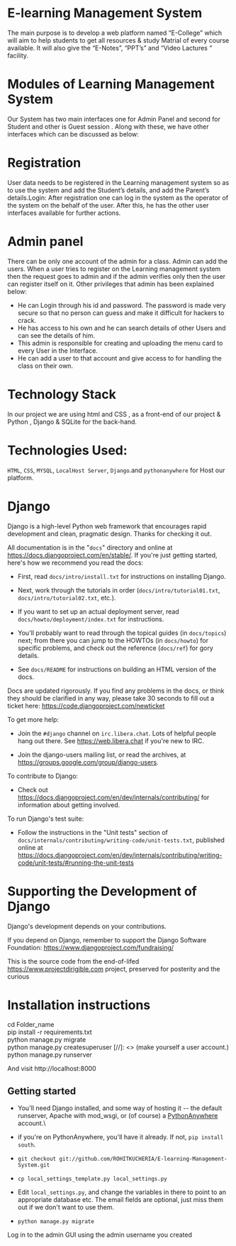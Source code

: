 # E-learning Management System

The main purpose is to develop a web platform named “E-College” which will aim to
help students to get all resources & study Matrial of every course available. It will
also give the “E-Notes”, “PPT’s” and “Video Lactures “ facility.

Modules of Learning Management System
==
Our System has two main interfaces one for Admin Panel and second for Student
and other is Guest session . Along with these, we have other interfaces which can be
discussed as below:

Registration
==
User data needs to be registered in the Learning management system so as to use
the system and add the Student’s details, and add the Parent’s details.Login:
After registration one can log in the system as the operator of the system on the
behalf of the user. After this, he has the other user interfaces available for further
actions.

Admin panel
==
There can be only one account of the admin for a class. Admin can add the users.
When a user tries to register on the Learning management system then the request
goes to admin and if the admin verifies only then the user can register itself on it.
Other privileges that admin has been explained below:
* He can Login through his id and password. The password is made very secure so
that no person can guess and make it difficult for hackers to crack.
* He has access to his own and he can search details of other Users and can see the
details of him.
* This admin is responsible for creating and uploading the menu card to every User in
the Interface.
* He can add a user to that account and give access to for handling the class on their
own.

Technology Stack 
==
In our project we are using html and CSS , as a front-end of our project & Python ,
Django & SQLite for the back-hand.

Technologies Used:
==
`HTML`, `CSS`, `MYSQL`, `LocalHost Server`, `Django`.and `pythonanywhere` for Host our
platform.

Django
======

Django is a high-level Python web framework that encourages rapid development
and clean, pragmatic design. Thanks for checking it out.

All documentation is in the "``docs``" directory and online at
https://docs.djangoproject.com/en/stable/. If you're just getting started,
here's how we recommend you read the docs:

* First, read ``docs/intro/install.txt`` for instructions on installing Django.

* Next, work through the tutorials in order (``docs/intro/tutorial01.txt``,
  ``docs/intro/tutorial02.txt``, etc.).

* If you want to set up an actual deployment server, read
  ``docs/howto/deployment/index.txt`` for instructions.

* You'll probably want to read through the topical guides (in ``docs/topics``)
  next; from there you can jump to the HOWTOs (in ``docs/howto``) for specific
  problems, and check out the reference (``docs/ref``) for gory details.

* See ``docs/README`` for instructions on building an HTML version of the docs.

Docs are updated rigorously. If you find any problems in the docs, or think
they should be clarified in any way, please take 30 seconds to fill out a
ticket here: https://code.djangoproject.com/newticket

To get more help:

* Join the ``#django`` channel on ``irc.libera.chat``. Lots of helpful people
  hang out there. See https://web.libera.chat if you're new to IRC.

* Join the django-users mailing list, or read the archives, at
  https://groups.google.com/group/django-users.

To contribute to Django:

* Check out https://docs.djangoproject.com/en/dev/internals/contributing/ for
  information about getting involved.

To run Django's test suite:

* Follow the instructions in the "Unit tests" section of
  ``docs/internals/contributing/writing-code/unit-tests.txt``, published online at
  https://docs.djangoproject.com/en/dev/internals/contributing/writing-code/unit-tests/#running-the-unit-tests

Supporting the Development of Django
====================================

Django's development depends on your contributions. 

If you depend on Django, remember to support the Django Software Foundation: https://www.djangoproject.com/fundraising/

This is the source code from the end-of-lifed https://www.projectdirigible.com project, preserved for posterity and the curious

Installation instructions
=
cd Folder_name\
pip install -r requirements.txt\
python manage.py migrate  \
python manage.py createsuperuser  [//]: <> (make yourself a user account.)\
python manage.py runserver

And visit http://localhost:8000

Getting started
---------------

* You'll need Django installed, and some way of hosting it -- the default
  runserver, Apache with mod_wsgi, or (of course) a
  [PythonAnywhere](http://www.pythonanywhere.com) account.\
* if you're on PythonAnywhere, you'll have it already. If not, `pip install south`.
* `git checkout git://github.com/ROHITKUCHERIA/E-learning-Management-System.git`
* `cp local_settings_template.py local_settings.py`
* Edit `local_settings.py`, and change the variables in there to point to an
  appropriate database etc.  The email fields are optional, just
  miss them out if we don't want to use them.

* `python manage.py migrate`

Log in to the admin GUI using the admin username you
created 

